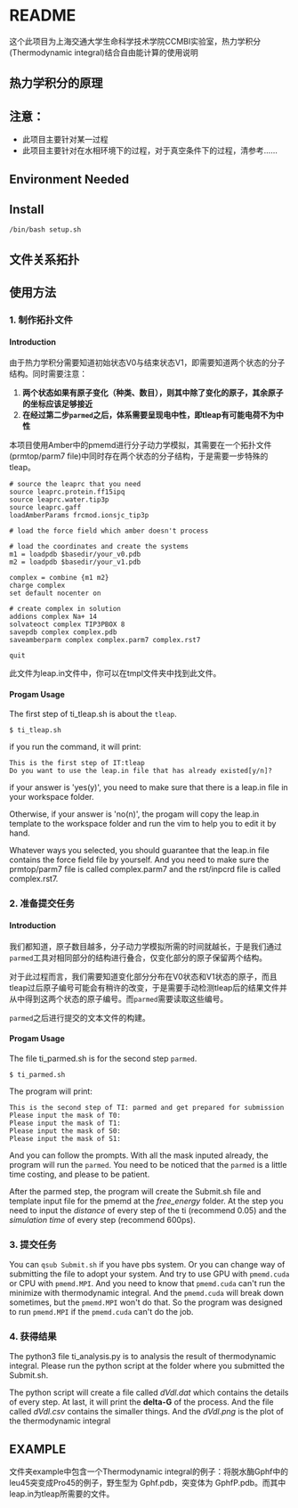 # README
这个此项目为上海交通大学生命科学技术学院CCMBI实验室，热力学积分(Thermodynamic integral)结合自由能计算的使用说明
## 热力学积分的原理
## 注意：
- 此项目主要针对某一过程
- 此项目主要针对在水相环境下的过程，对于真空条件下的过程，清参考……
## Environment Needed
## Install
```shell
/bin/bash setup.sh
```
## 文件关系拓扑
## 使用方法
### 1. 制作拓扑文件
#### Introduction
由于热力学积分需要知道初始状态V0与结束状态V1，即需要知道两个状态的分子结构。同时需要注意：
1. **两个状态如果有原子变化（种类、数目），则其中除了变化的原子，其余原子的坐标应该足够接近**
2. **在经过第二步`parmed`之后，体系需要呈现电中性，即tleap有可能电荷不为中性**

本项目使用Amber中的pmemd进行分子动力学模拟，其需要在一个拓扑文件(prmtop/parm7 file)中同时存在两个状态的分子结构，于是需要一步特殊的tleap。
```
# source the leaprc that you need
source leaprc.protein.ff15ipq
source leaprc.water.tip3p
source leaprc.gaff
loadAmberParams frcmod.ionsjc_tip3p

# load the force field which amber doesn't process

# load the coordinates and create the systems
m1 = loadpdb $basedir/your_v0.pdb
m2 = loadpdb $basedir/your_v1.pdb

complex = combine {m1 m2}
charge complex
set default nocenter on

# create complex in solution
addions complex Na+ 14
solvateoct complex TIP3PBOX 8
savepdb complex complex.pdb
saveamberparm complex complex.parm7 complex.rst7

quit
```
此文件为leap.in文件中，你可以在tmpl文件夹中找到此文件。
#### Progam Usage
The first step of ti_tleap.sh is about the `tleap`.
```shell
$ ti_tleap.sh
```
if you run the command, it will print:
```
This is the first step of IT:tleap
Do you want to use the leap.in file that has already existed[y/n]?  
```
if your answer is 'yes(y)', you need to make sure that there is a leap.in file in your workspace folder. 


Otherwise, if your answer is 'no(n)', the progam will copy the leap.in template to the workspace folder and run the vim to help you to edit it by hand.

Whatever ways you selected, you should guarantee that the leap.in file contains the force field file by yourself. And you need to make sure the prmtop/parm7 file is called complex.parm7 and the rst/inpcrd file is called complex.rst7.

### 2. 准备提交任务
#### Introduction
我们都知道，原子数目越多，分子动力学模拟所需的时间就越长，于是我们通过`parmed`工具对相同部分的结构进行叠合，仅变化部分的原子保留两个结构。

对于此过程而言，我们需要知道变化部分分布在V0状态和V1状态的原子，而且tleap过后原子编号可能会有稍许的改变，于是需要手动检测tleap后的结果文件并从中得到这两个状态的原子编号。而`parmed`需要读取这些编号。

`parmed`之后进行提交的文本文件的构建。

#### Progam Usage
The file ti_parmed.sh is for the second step `parmed`.
```shell
$ ti_parmed.sh
```
The program will print:
```
This is the second step of TI: parmed and get prepared for submission
Please input the mask of T0:
Please input the mask of T1:
Please input the mask of S0:
Please input the mask of S1:
```
And you can follow the prompts. With all the mask inputed already, the program will run the `parmed`. You need to be noticed that the `parmed` is a little time costing, and please to be patient. 

After the parmed step, the program will create the Submit.sh file and template input file for the pmemd at the *free_energy* folder. At the step you need to input the *distance* of every step of the ti (recommend 0.05) and the *simulation time* of every step (recommend 600ps). 
### 3. 提交任务
You can `qsub Submit.sh` if you have pbs system. Or you can change way of submitting the file to adopt your system. And try to use GPU with `pmemd.cuda` or CPU with `pmemd.MPI`. And you need to know that `pmemd.cuda` can't run the minimize with thermodynamic integral.
And the `pmemd.cuda` will break down sometimes, but the `pmemd.MPI` won't do that. So the program was designed to run `pmemd.MPI` if the `pmemd.cuda` can't do the job.

### 4. 获得结果

The python3 file ti_analysis.py is to analysis the result of thermodynamic integral. Please run the python script at the folder where you submitted the Submit.sh. 

The python script will create a file called *dVdl.dat* which contains the details of every step. At last, it will print the **delta-G** of the process. And the file called *dVdl.csv*  contains the simaller things. And the *dVdl.png* is the plot of the thermodynamic integral


## EXAMPLE
文件夹example中包含一个Thermodynamic integral的例子：将脱水酶Gphf中的leu45突变成Pro45的例子，野生型为 Gphf.pdb，突变体为 GphfP.pdb。而其中 leap.in为tleap所需要的文件。
